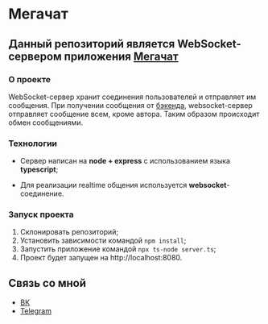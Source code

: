 # Мегачат

## Данный репозиторий является WebSocket-сервером приложения [Мегачат](https://github.com/DriverOnLips/Megachat)

### О проекте

WebSocket-сервер хранит соединения пользователей и отправляет им сообщения. При получении сообщения от [бэкенда](https://github.com/dj1vs/Megachat_backend), websocket-сервер отправляет сообщение всем, кроме автора. Таким образом происходит обмен сообщениями.

### Технологии

- Сервер написан на **node + express** с использованием языка **typescript**;

- Для реализации realtime общения используется **websocket**-соединение.

### Запуск проекта

1. Склонировать репозиторий;
2. Установить зависимости командой `npm install`;
3. Запустить приложение командой `npx ts-node server.ts`;
4. Проект будет запущен на http://localhost:8080.

## Связь со мной

- [ВК](https://vk.com/driveronlips)
- [Telegram](https://t.me/driver_on_lips)

